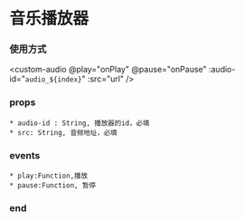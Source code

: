 # 音乐播放器

### 使用方式
<custom-audio @play="onPlay" @pause="onPause"   :audio-id="`audio_${index}`" :src="url" />

### props
	* audio-id : String, 播放器的id，必填
	* src: String, 音频地址，必填

### events
	* play:Function,播放
    * pause:Function, 暂停
###  end